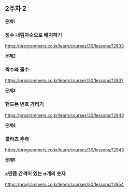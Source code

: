 ## 2주차 2

**문제1**

### 정수 내림차순으로 배치하기

https://programmers.co.kr/learn/courses/30/lessons/12933

**문제2**

### 짝수와 홀수

https://programmers.co.kr/learn/courses/30/lessons/12937

**문제3**

### 핸드폰 번호 가리기

https://programmers.co.kr/learn/courses/30/lessons/12948

**문제4**

### 콜라츠 추측

https://programmers.co.kr/learn/courses/30/lessons/12943

**문제5**

### x만큼 간격이 있는 n개의 숫자

https://programmers.co.kr/learn/courses/30/lessons/12954